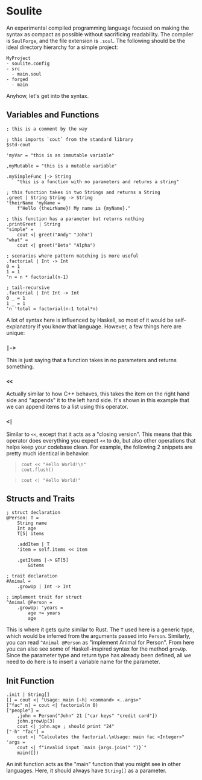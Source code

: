 # Soulite

An experimental compiled programming language focused on making the syntax as compact as possible without sacrificing readability. The compiler is `SoulForge`, and the file extension is `.soul`. The following should be the ideal directory hierarchy for a simple project:

```
MyProject
- soulite.config
- src
  - main.soul
- forged
  - main
```

Anyhow, let's get into the syntax.

## Variables and Functions
```
; this is a comment by the way

; this imports `cout` from the standard library
$std-cout

'myVar = "this is an immutable variable"

,myMutable = "this is a mutable variable"

.mySimpleFunc |-> String
    "this is a function with no parameters and returns a string"

; this function takes in two Strings and returns a String
.greet | String String -> String
'theirName 'myName =
    f"Hello {theirName}! My name is {myName}."

; this function has a parameter but returns nothing
.printGreet | String
"simple" =
    cout <| greet("Andy" "John")
"what" =
    cout <| greet("Beta" "Alpha")

; scenarios where pattern matching is more useful
.factorial | Int -> Int
0 = 1
1 = 1
'n = n * factorial(n-1)

; tail-recursive
.factorial | Int Int -> Int
0 _ = 1
1 _ = 1
'n 'total = factorial(n-1 total*n)
```

A lot of syntax here is influenced by Haskell, so most of it would be self-explanatory if you know that language. However, a few things here are unique:

### `|->`
This is just saying that a function takes in no parameters and returns something.

### `<<`
Actually similar to how C++ behaves, this takes the item on the right hand side and "appends" it to the left hand side. It's shown in this example that we can append items to a list using this operator.

### `<|`
Similar to `<<`, except that it acts as a "closing version". This means that this operator does everything you expect `<<` to do, but also other operations that helps keep your codebase clean. For example, the following 2 snippets are pretty much identical in behavior:
> ```
> cout << "Hello World!\n"
> cout.flush()
> ```

> ```
> cout <| "Hello World!"
> ```

## Structs and Traits
```
; struct declaration
@Person: T =
    String name
    Int age
    T[5] items

    .addItem | T
    'item = self.items << item

    .getItems |-> &T[5]
        &items

; trait declaration
#Animal =
    .growUp | Int -> Int

; implement trait for struct
^Animal @Person =
    .growUp: 'years =
        age += years
        age
```

This is where it gets quite similar to Rust. The `T` used here is a generic type, which would be inferred from the arguments passed into `Person`. Similarly, you can read `^Animal @Person` as "implement Animal for Person". From here you can also see some of Haskell-inspired syntax for the method `growUp`. Since the parameter type and return type has already been defined, all we need to do here is to insert a variable name for the parameter.

## Init Function
```
.init | String[]
[] = cout <| "Usage: main [-h] <command> <..args>"
["fac" n] = cout <| factorial(n 0)
["people"] =
    ,john = Person("John" 21 ["car keys" "credit card"])
    john.growUp(3)
    cout <| john.age ; should print "24"
["-h" "fac"] =
    cout <| "Calculates the factorial.\nUsage: main fac <Integer>"
'args =
    cout <| f"invalid input `main {args.join(" ")}`"
    main([])
```

An init function acts as the "main" function that you might see in other languages. Here, it should always have `String[]` as a parameter.